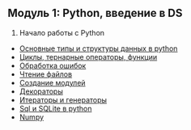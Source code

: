 ## Модуль 1: Python, введение в DS

1. Начало работы с Python 
*  <a href="https://github.com/4vel/python-intro/blob/main/Lesson2/notebooks/1.intro.ipynb">Основные типы и структуры данных в python</a>
* <a href="https://github.com/4vel/python-intro/blob/main/Lesson2/notebooks/2.loops.ipynb">Циклы, тернарные операторы, функции</a>
* <a href="https://github.com/4vel/python-intro/blob/main/Lesson2/notebooks/4.exceptions.ipynb">Обработка ошибок</a>
* <a href="https://github.com/4vel/python-intro/blob/main/Lesson2/notebooks/3.files.ipynb">Чтение файлов</a>
* <a href="https://github.com/4vel/python-intro/blob/main/Lesson2/notebooks/5.modul.ipynb">Создание модулей</a>
* <a href="https://github.com/4vel/python-intro/blob/main/Lesson2/notebooks/6.decorator.ipynb">Декораторы</a>
* <a href="https://github.com/4vel/python-intro/blob/main/Lesson2/notebooks/7.generator_iterator.ipynb">Итераторы и генераторы</a>
* <a href="https://github.com/4vel/python-intro/blob/main/Lesson2/notebooks/8.sql.ipynb">Sql и SQLite в python</a>
* <a href="https://github.com/4vel/python-intro/blob/main/Lesson5/notebooks/numpy.ipynb">Numpy</a>